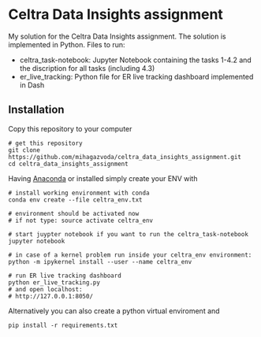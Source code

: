 # Celtra Data Insights assignment

My solution for the Celtra Data Insights assignment. The solution is implemented in Python. Files to run:  
* celtra_task-notebook: Jupyter Notebook containing the tasks 1-4.2 and the discription for all tasks (including 4.3)
* er_live_tracking: Python file for ER live tracking dashboard implemented in Dash 

## Installation
Copy this repository to your computer
```
# get this repository
git clone https://github.com/mihagazvoda/celtra_data_insights_assignment.git
cd celtra_data_insights_assignment
```

Having [Anaconda](https://www.continuum.io/downloads) or  installed simply create your ENV with 

```
# install working environment with conda
conda env create --file celtra_env.txt

# environment should be activated now
# if not type: source activate celtra_env

# start juypter notebook if you want to run the celtra_task-notebook
jupyter notebook

# in case of a kernel problem run inside your celtra_env environment:
python -m ipykernel install --user --name celtra_env

# run ER live tracking dashboard
python er_live_tracking.py
# and open localhost: 
# http://127.0.0.1:8050/
```

  
Alternatively you can also create a python virtual enviroment and 
```
pip install -r requirements.txt
```

